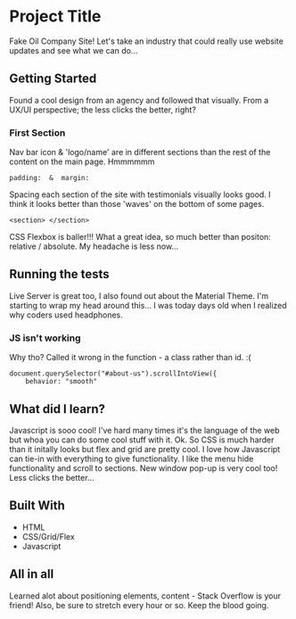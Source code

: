 # Project Title

Fake Oil Company Site!  Let's take an industry that could really use website updates and see what we can do...

## Getting Started

Found a cool design from an agency and followed that visually.  From a UX/UI perspective; the less clicks the better, right?

### First Section 

Nav bar icon & 'logo/name' are in different sections than the rest of the content on the main page.  Hmmmmmm

```
padding:  &  margin:
```

Spacing each section of the site with testimonials visually looks good.  I think it looks better than those 'waves' on the bottom of some pages.

```
<section> </section>
```

CSS Flexbox is baller!!!  What a great idea, so much better than positon: relative / absolute.  My headache is less now...

## Running the tests

Live Server is great too, I also found out about the Material Theme.  I'm starting to wrap my head around this... I was today days old when I realized why coders used headphones.

### JS isn't working

Why tho?  Called it wrong in the function - a class rather than id.       :(   

```
document.querySelector("#about-us").scrollIntoView({
    behavior: "smooth"
```

## What did I learn?

Javascript is sooo cool!  I've hard many times it's the language of the web but whoa you can do some cool stuff with it.
Ok.  So CSS is much harder than it initally looks but flex and grid are pretty cool.  I love how Javascript can tie-in
with everything to give functionality.  I like the menu hide functionality and scroll to sections.  New window pop-up 
is very cool too!  Less clicks the better...

## Built With

* HTML
* CSS/Grid/Flex
* Javascript

## All in all

Learned alot about positioning elements, content - Stack Overflow is your friend!  Also, be sure to stretch every hour or so.  Keep the blood going.

